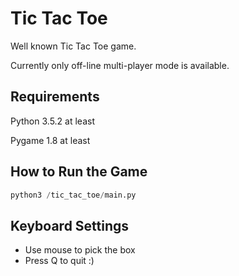 # Tic Tac Toe

Well known Tic Tac Toe game.

Currently only off-line multi-player mode is available.

## Requirements
Python 3.5.2 at least

Pygame 1.8 at least

## How to Run the Game

```python
python3 /tic_tac_toe/main.py
```

## Keyboard Settings
- Use mouse to pick the box
- Press Q to quit :)
